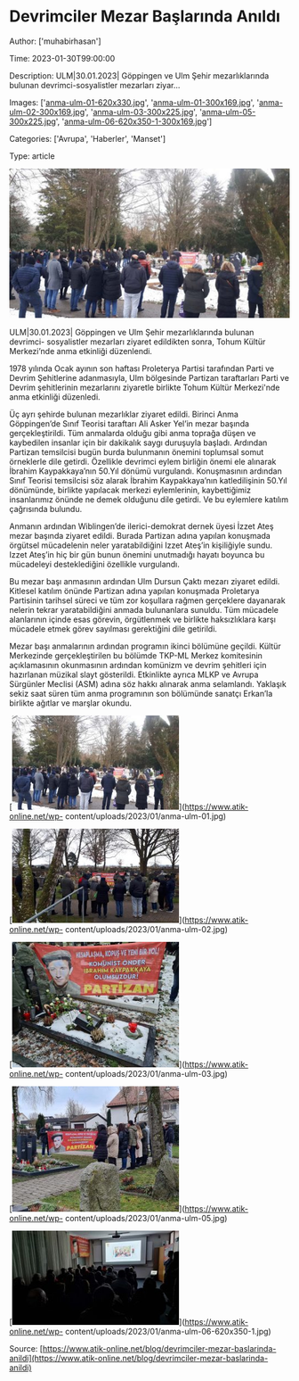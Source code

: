# Devrimciler Mezar Başlarında Anıldı

Author: ['muhabirhasan']

Time: 2023-01-30T99:00:00

Description: ULM|30.01.2023| Göppingen ve Ulm Şehir mezarlıklarında bulunan devrimci-sosyalistler mezarları ziyar...

Images: ['[anma-ulm-01-620x330.jpg](https://www.atik-online.net/wp-content/uploads/2023/01/anma-ulm-01-620x330.jpg)', '[anma-ulm-01-300x169.jpg](https://www.atik-online.net/wp-content/uploads/2023/01/anma-ulm-01-300x169.jpg)', '[anma-ulm-02-300x169.jpg](https://www.atik-online.net/wp-content/uploads/2023/01/anma-ulm-02-300x169.jpg)', '[anma-ulm-03-300x225.jpg](https://www.atik-online.net/wp-content/uploads/2023/01/anma-ulm-03-300x225.jpg)', '[anma-ulm-05-300x225.jpg](https://www.atik-online.net/wp-content/uploads/2023/01/anma-ulm-05-300x225.jpg)', '[anma-ulm-06-620x350-1-300x169.jpg](https://www.atik-online.net/wp-content/uploads/2023/01/anma-ulm-06-620x350-1-300x169.jpg)']

Categories: ['Avrupa', 'Haberler', 'Manset']

Type: article

<!--METADATA-->

![](../Images/anma-ulm-01-620x330.jpg)

ULM|30.01.2023| Göppingen ve Ulm Şehir mezarlıklarında bulunan devrimci-
sosyalistler mezarları ziyaret edildikten sonra, Tohum Kültür Merkezi’nde anma
etkinliği düzenlendi.

1978 yılında Ocak ayının son haftası Proleterya Partisi tarafından Parti ve
Devrim Şehitlerine adanmasıyla, Ulm bölgesinde Partizan taraftarları Parti ve
Devrim şehitlerinin mezarlarını ziyaretle birlikte Tohum Kültür Merkezi'nde
anma etkinliği düzenledi.

Üç ayrı şehirde bulunan mezarlıklar ziyaret edildi. Birinci Anma Göppingen’de
Sınıf Teorisi taraftarı Ali Asker Yel’in mezar başında gerçekleştirildi. Tüm
anmalarda olduğu gibi anma toprağa düşen ve kaybedilen insanlar için bir
dakikalık saygı duruşuyla başladı. Ardından Partizan temsilcisi bugün burda
bulunmanın önemini toplumsal somut örneklerle dile getirdi. Özellikle devrimci
eylem birliğin önemi ele alınarak İbrahim Kaypakkaya’nın 50.Yıl dönümü
vurgulandı. Konuşmasının ardından Sınıf Teorisi temsilcisi söz alarak İbrahim
Kaypakkaya’nın katledilişinin 50.Yıl dönümünde, birlikte yapılacak merkezi
eylemlerinin, kaybettiğimiz insanlarımız önünde ne demek olduğunu dile
getirdi. Ve bu eylemlere katılım çağrısında bulundu.

Anmanın ardından Wiblingen’de ilerici-demokrat dernek üyesi İzzet Ateş mezar
başında ziyaret edildi. Burada Partizan adına yapılan konuşmada örgütsel
mücadelenin neler yaratabildiğini Izzet Ateş’in kişiliğiyle sundu. Izzet
Ateş’in hiç bir gün bunun önemini unutmadığı hayatı boyunca bu mücadeleyi
desteklediğini özellikle vurgulandı.

Bu mezar başı anmasının ardından Ulm Dursun Çaktı mezarı ziyaret edildi.
Kitlesel katılım önünde Partizan adına yapılan konuşmada Proletarya Partisinin
tarihsel süreci ve tüm zor koşullara rağmen gerçeklere dayanarak nelerin
tekrar yaratabildiğini anmada bulunanlara sunuldu. Tüm mücadele alanlarının
içinde esas görevin, örgütlenmek ve birlikte haksızlıklara karşı mücadele
etmek görev sayılması gerektiğini dile getirildi.

Mezar başı anmalarının ardından programın ikinci bölümüne geçildi. Kültür
Merkezinde gerçekleştirilen bu bölümde TKP-ML Merkez komitesinin açıklamasının
okunmasının ardından komünizm ve devrim şehitleri için hazırlanan müzikal
slayt gösterildi. Etkinlikte ayrıca MLKP ve Avrupa Sürgünler Meclisi (ASM)
adına söz hakkı alınarak anma selamlandı. Yaklaşık sekiz saat süren tüm anma
programının son bölümünde sanatçı Erkan’la birlikte ağıtlar ve marşlar okundu.



[![](../Images/anma-ulm-01-300x169.jpg)](https://www.atik-online.net/wp-
content/uploads/2023/01/anma-ulm-01.jpg)

[![](../Images/anma-ulm-02-300x169.jpg)](https://www.atik-online.net/wp-
content/uploads/2023/01/anma-ulm-02.jpg)

[![](../Images/anma-ulm-03-300x225.jpg)](https://www.atik-online.net/wp-
content/uploads/2023/01/anma-ulm-03.jpg)

  

[![](../Images/anma-ulm-05-300x225.jpg)](https://www.atik-online.net/wp-
content/uploads/2023/01/anma-ulm-05.jpg)

[![](../Images/anma-ulm-06-620x350-1-300x169.jpg)](https://www.atik-online.net/wp-
content/uploads/2023/01/anma-ulm-06-620x350-1.jpg)

  





Source: [https://www.atik-online.net/blog/devrimciler-mezar-baslarinda-anildi](https://www.atik-online.net/blog/devrimciler-mezar-baslarinda-anildi)